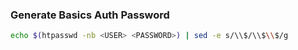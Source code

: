 ### Generate Basics Auth Password

```bash
echo $(htpasswd -nb <USER> <PASSWORD>) | sed -e s/\\$/\\$\\$/g
```